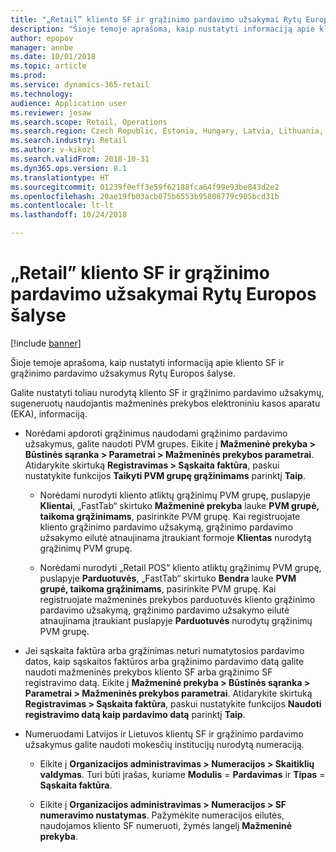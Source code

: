 ```yaml
---
title: "„Retail” kliento SF ir grąžinimo pardavimo užsakymai Rytų Europos šalyse"
description: "Šioje temoje aprašoma, kaip nustatyti informaciją apie kliento SF ir grąžinimo pardavimo užsakymus Rytų Europos šalyse."
author: epopov
manager: annbe
ms.date: 10/01/2018
ms.topic: article
ms.prod: 
ms.service: dynamics-365-retail
ms.technology: 
audience: Application user
ms.reviewer: josaw
ms.search.scope: Retail, Operations
ms.search.region: Czech Republic, Estonia, Hungary, Latvia, Lithuania, Poland, Russia
ms.search.industry: Retail
ms.author: v-kikozl
ms.search.validFrom: 2018-10-31
ms.dyn365.ops.version: 8.1
ms.translationtype: HT
ms.sourcegitcommit: 01239f0eff3e59f62188fca64f99e93be843d2e2
ms.openlocfilehash: 20ae19fb03acb075b6553b95808779c905bcd31b
ms.contentlocale: lt-lt
ms.lasthandoff: 10/24/2018

---
```


# <a name="retail-customer-invoices-and-return-sales-orders-in-eastern-european-countries"></a>„Retail” kliento SF ir grąžinimo pardavimo užsakymai Rytų Europos šalyse


[!include [banner](../../includes/banner.md)]

Šioje temoje aprašoma, kaip nustatyti informaciją apie kliento SF ir grąžinimo pardavimo užsakymus Rytų Europos šalyse.

Galite nustatyti toliau nurodytą kliento SF ir grąžinimo pardavimo užsakymų, sugeneruotų naudojantis mažmeninės prekybos elektroniniu kasos aparatu (EKA), informaciją.

- Norėdami apdoroti grąžinimus naudodami grąžinimo pardavimo užsakymus, galite naudoti PVM grupes. Eikite į **Mažmeninė prekyba > Būstinės sąranka > Parametrai > Mažmeninės prekybos parametrai**. Atidarykite skirtuką **Registravimas > Sąskaita faktūra**, paskui nustatykite funkcijos **Taikyti PVM grupę grąžinimams** parinktį **Taip**. 

  * Norėdami nurodyti kliento atliktų grąžinimų PVM grupę, puslapyje **Klientai**, „FastTab“ skirtuko **Mažmeninė prekyba** lauke **PVM grupė, taikoma grąžinimams**, pasirinkite PVM grupę. Kai registruojate kliento grąžinimo pardavimo užsakymą, grąžinimo pardavimo užsakymo eilutė atnaujinama įtraukiant formoje **Klientas** nurodytą grąžinimų PVM grupę.
  
  * Norėdami nurodyti „Retail POS“ kliento atliktų grąžinimų PVM grupę, puslapyje **Parduotuvės**, „FastTab“ skirtuko **Bendra** lauke **PVM grupė, taikoma grąžinimams**, pasirinkite PVM grupę. Kai registruojate mažmeninės prekybos parduotuvės kliento grąžinimo pardavimo užsakymą, grąžinimo pardavimo užsakymo eilutė atnaujinama įtraukiant puslapyje **Parduotuvės** nurodytų grąžinimų PVM grupę.

- Jei sąskaita faktūra arba grąžinimas neturi numatytosios pardavimo datos, kaip sąskaitos faktūros arba grąžinimo pardavimo datą galite naudoti mažmeninės prekybos kliento SF arba grąžinimo SF registravimo datą. Eikite į **Mažmeninė prekyba > Būstinės sąranka > Parametrai > Mažmeninės prekybos parametrai**. Atidarykite skirtuką **Registravimas > Sąskaita faktūra**, paskui nustatykite funkcijos **Naudoti registravimo datą kaip pardavimo datą** parinktį **Taip**.

- Numeruodami Latvijos ir Lietuvos klientų SF ir grąžinimo pardavimo užsakymus galite naudoti mokesčių institucijų nurodytą numeraciją. 

  * Eikite į **Organizacijos administravimas > Numeracijos > Skaitiklių valdymas**. Turi būti įrašas, kuriame **Modulis** = **Pardavimas** ir **Tipas** = **Sąskaita faktūra**.

  * Eikite į **Organizacijos administravimas > Numeracijos > SF numeravimo nustatymas**. Pažymėkite numeracijos eilutės, naudojamos kliento SF numeruoti, žymės langelį **Mažmeninė prekyba**.

